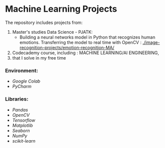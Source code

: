 # Machine Learning Projects

The repository includes projects from:
1. Master's studies Data Science - PJATK:
    - Building a neural networks model in Python that recognizes human emotions. Transferring the model to real time with OpenCV : 
  <a href='https://github.com/gapself/machine-learning-projects/tree/main/image-recognition-projects/emotion-recognition-MA'>./image-recognition-projects/emotion-recognition-MA/</a>
2. Codecademy course, including : MACHINE LEARNING/AI ENGINEERING,
3. that I solve in my free time


### Environment:
- *Google Colab*
- *PyCharm*

### Libraries:
- *Pandas*
- *OpenCV*
- *Tensorflow*
- *Matplotlib*
- *Seaborn*
- *NumPy*
- *scikit-learn*
